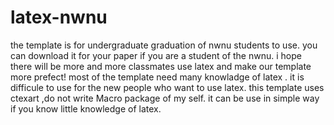 # latex-nwnu
the  template is for undergraduate graduation of nwnu students to use.
you can download it for your paper if you are a student of the nwnu.
i hope there will be more and more classmates use latex and make our template more prefect!
most of the template need many knowladge of latex . it is difficule to use for the new people who want to use latex.
this template uses ctexart ,do not write Macro package of my self.
it can be use in simple way if you know little knowledge of latex.
